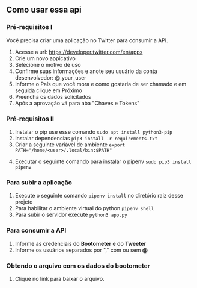 ## Como usar essa api

### Pré-requisitos I

Você precisa criar uma aplicação no Twitter para consumir a API.

1. Acesse a url: https://developer.twitter.com/en/apps
2. Crie um novo appicativo
3. Selecione o motivo de uso
4. Confirme suas informações e anote seu usuário da conta desenvolvedor: @\_your_user
5. Informe o País que você mora e como gostaria de ser chamado e em seguida clique em Próximo
6. Preencha os dados solicitados
7. Após a aprovação vá para aba "Chaves e Tokens"

### Pré-requisitos II

1. Instalar o pip use esse comando `sudo apt install python3-pip`
2. Instalar dependencias `pip3 install -r requirements.txt`
3. Criar a seguinte variável de ambiente `export PATH="/home/<user>/.local/bin:$PATH"`
<!-- 4. Executar o seguinte comando para instalar o pipenv `sudo -H pip3 install -U pipenv`  -->
4. Executar o seguinte comando para instalar o pipenv `sudo pip3 install pipenv`

### Para subir a aplicação

1. Execute o seguinte comando `pipenv install` no diretório raiz desse projeto
2. Para habilitar o ambiente virtual do python `pipenv shell`
3. Para subir o servidor execute `python3 app.py`

### Para consumir a API

1. Informe as credenciais do **Bootometer** e do **Tweeter**
2. Informe os usuários separados por "," com ou sem **@**

### Obtendo o arquivo com os dados do bootometer

1. Clique no link para baixar o arquivo.

